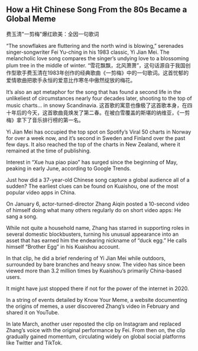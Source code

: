 ## How a Hit Chinese Song From the 80s Became a Global Meme
费玉清"一剪梅"爆红欧美：全因一句歌词

“The snowflakes are fluttering and the north wind is blowing,” serenades singer-songwriter Fei Yu-ching in his 1983 classic, Yi Jian Mei. The melancholic love song compares the singer’s undying love to a blossoming plum tree in the middle of winter. 
“雪花飘飘，北风萧萧”，这句话源自于我国创作型歌手费玉清在1983年创作的经典歌曲《一剪梅》中的一句歌词。这首忧郁的爱情歌曲把歌手永恒的爱意比作寒冬中傲然绽放的梅花。

It’s also an apt metaphor for the song that has found a second life in the unlikeliest of circumstances nearly four decades later, shooting to the top of music charts… in snowy Scandinavia. 
这首歌的寓意也像极了这首歌本身，在四十年后的今天，这首歌曲竟焕发了第二春。在被白雪覆盖的斯堪的纳维亚，《一剪梅》拿下了音乐排行榜的第一名。

Yi Jian Mei has occupied the top spot on Spotify’s Viral 50 charts in Norway for over a week now, and it’s second in Sweden and Finland over the past few days. It also reached the top of the charts in New Zealand, where it remained at the time of publishing. 


Interest in “Xue hua piao piao” has surged since the beginning of May, peaking in early June, according to Google Trends. 

Just how did a 37-year-old Chinese song capture a global audience all of a sudden? The earliest clues can be found on Kuaishou, one of the most popular video apps in China. 

On January 6, actor-turned-director Zhang Aiqin posted a 10-second video of himself doing what many others regularly do on short video apps: He sang a song. 

While not quite a household name, Zhang has starred in supporting roles in several domestic blockbusters, turning his unusual appearance into an asset that has earned him the endearing nickname of “duck egg.” He calls himself “Brother Egg” in his Kuaishou account. 

In that clip, he did a brief rendering of Yi Jian Mei while outdoors, surrounded by bare branches and heavy snow. The video has since been viewed more than 3.2 million times by Kuaishou’s primarily China-based users. 

It might have just stopped there if not for the power of the internet in 2020. 

In a string of events detailed by Know Your Meme, a website documenting the origins of memes, a user discovered Zhang’s video in February and shared it on YouTube. 

In late March, another user reposted the clip on Instagram and replaced Zhang’s voice with the original performance by Fei. From then on, the clip gradually gained momentum, circulating widely on global social platforms like Twitter and TikTok. 